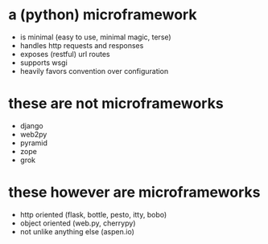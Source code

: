 <!SLIDE bullets transition=fade>

# a (python) microframework

* is minimal (easy to use, minimal magic, terse)
* handles http requests and responses
* exposes (restful) url routes
* supports wsgi
* heavily favors convention over configuration

<!SLIDE bullets transition=fade>

# these are not microframeworks

* django
* web2py
* pyramid
* zope
* grok

<!SLIDE bullets transition=fade>

# these however are microframeworks

* http oriented (flask, bottle, pesto, itty, bobo)
* object oriented (web.py, cherrypy)
* not unlike anything else (aspen.io)
